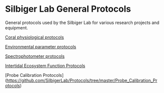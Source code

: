 # Silbiger Lab General Protocols

General protocols used by the Silbiger Lab for various research projects and equipment. 


[Coral physiological protocols](https://github.com/SilbigerLab/Protocols/tree/master/Coral_Physiological_Parameter_Protocols)


[Environmental parameter protocols](https://github.com/SilbigerLab/Protocols/tree/master/Environmental_Parameter_Protocols)


[Spectrophotometer protocols](https://github.com/SilbigerLab/Protocols/tree/master/Spectrophotometer)

[Intertidal Ecosystem Function Protocols](https://github.com/SilbigerLab/Protocols/tree/master/Intertidal_Ecosystem_Function_Protocols)

[Probe Calibration Protocols]
(https://github.com/SilbigerLab/Protocols/tree/master/Probe_Calibration_Protocols)



